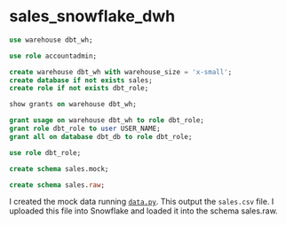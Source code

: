 # sales_snowflake_dwh

```SQL
use warehouse dbt_wh;

use role accountadmin;

create warehouse dbt_wh with warehouse_size = 'x-small';
create database if not exists sales;
create role if not exists dbt_role;

show grants on warehouse dbt_wh;

grant usage on warehouse dbt_wh to role dbt_role;
grant role dbt_role to user USER_NAME;
grant all on database dbt_db to role dbt_role;

use role dbt_role;

create schema sales.mock;

create schema sales.raw;
```

I created the mock data running [`data.py`](src/data.py). This output the `sales.csv` file. I uploaded this file into Snowflake and loaded it into the schema sales.raw.

